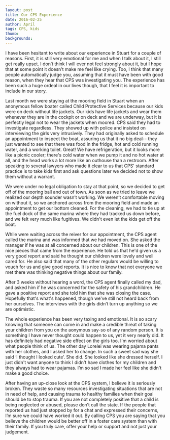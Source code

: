 ```yaml
---
layout: post
title: Our CPS Experience
date: 2016-02-25
author: April
tags: CPS, kids
thumb: 
backgrounds:
---
```


I have been hesitant to write about our experience in Stuart for a couple of reasons. First, it is still very emotional for me and when I talk about it, I still get really upset. I don’t think I will ever not feel strongly about it, but I hope that at some point it doesn’t make me feel like crying. Too, I think that many people automatically judge you, assuming that it must have been with good reason, when they hear that CPS was investigating you. The experience has been such a huge ordeal in our lives though, that I feel it is important to include in our story. 

Last month we were staying at the mooring field in Stuart when an anonymous fellow boater called Child Protective Services because our kids were on deck without life jackets. Our kids have life jackets and wear them whenever they are in the cockpit or on deck and we are underway, but it is perfectly legal not to wear the jackets when moored.  CPS said they had to investigate regardless. They showed up with police and insisted on interviewing the girls very intrusively. They had originally asked to schedule an appointment to inspect the boat, assuring us that it no big deal-- they just wanted to see that there was food in the fridge, hot and cold running water, and a working toilet.  Great!  We have refrigeration, but it looks more like a picnic cooler; there's cold water when we pump it and no hot water at all, and the head works a lot more like an outhouse than a restroom.  After speaking to several lawyers who made it clear to us that CPS' standard practice is to take kids first and ask questions later we decided not to show them without a warrant.

We were under no legal obligation to stay at that point, so we decided to get off of the mooring ball and out of town. As soon as we tried to leave we realized our depth sounder wasn’t working. We weren’t comfortable moving on without it, so we anchored across from the mooring field and made an appointment to get our bottom cleaned. For the cleaning, we had to tie up at the fuel dock of the same marina where they had tracked us down before, and we felt very much like fugitives.  We didn't even let the kids get off the boat.

While were waiting across the reiver for our appointment, the CPS agent called the marina and was informed that we had moved on. She asked the manager if he was at all concerned about our children. This is one of the nice pieces that came from the experience.  He told us that he'd given us a very good report and said he thought our children were lovely and well cared for. He also said that many of the other regulars would be willing to vouch for us and give good reports. It is nice to know that not everyone we met there was thinking negative things about our family. 

After 3 weeks without hearing a word, the CPS agent finally called my dad, and asked him if he was concerned for the safety of his grandchildren. He gave a positive report and she told him that she was closing the case. Hopefully that's what's happened, though we've still not heard back from her ourselves. The interviews with the girls didn’t turn up anything so we are optimistic. 

The whole experience has been very taxing and emotional. It is so scary knowing that someone can come in and make a credible threat of taking your children from you on the aonymous say-so of any random person. It is something I have never thought could happen to us, yet it very nearly did. It has definitely had negative side effect on the girls too. I'm worried about what people think of us.  The other day Lorelei was wearing pajama pants with her clothes, and I asked her to change. In such a sweet sad  way she said ‘I thought I looked cute’. She did. She looked like she dressed herself. I just didn't want anyone to think I didn't have clothes for my children and they always had to wear pajamas. I’m so sad I made her feel like she didn't make a good choice. 

After having an up-close look at the CPS system, I believe it is seriously broken. They waste so many resources investigating situations that are not in need of help, and causing trauma to healthy families when their goal should be to stop trauma. If you are not completely positive that a child is being neglected or abused, please don’t call the state. If the people that reported us had just stopped by for a chat and expressed their concerns, I’m sure we could have worked it out. By calling CPS you are saying that you believe the children would be better off in a foster care system than with their family. If you truly care, offer your help or support and not just your judgement. 
